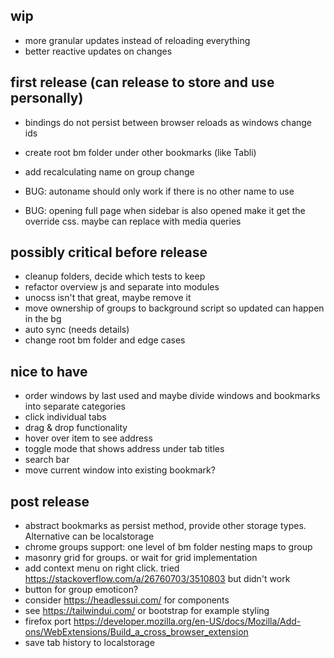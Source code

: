 ## wip
- more granular updates instead of reloading everything
- better reactive updates on changes
  
## first release (can release to store and use personally)
- bindings do not persist between browser reloads as windows change ids
- create root bm folder under other bookmarks (like Tabli)
- add recalculating name on group change
  
- BUG: autoname should only work if there is no other name to use
- BUG: opening full page when sidebar is also opened make it get the override css. maybe can replace with media queries

## possibly critical before release
- cleanup folders, decide which tests to keep
- refactor overview js and separate into modules
- unocss isn't that great, maybe remove it
- move ownership of groups to background script so updated can happen in the bg
- auto sync (needs details)
- change root bm folder and edge cases

## nice to have
- order windows by last used and maybe divide windows and bookmarks into separate categories
- click individual tabs
- drag & drop functionality
- hover over item to see address
- toggle mode that shows address under tab titles
- search bar
- move current window into existing bookmark?

## post release
- abstract bookmarks as persist method, provide other storage types. Alternative can be localstorage
- chrome groups support: one level of bm folder nesting maps to group
- masonry grid for groups. or wait for grid implementation
- add context menu on right click. tried https://stackoverflow.com/a/26760703/3510803 but didn't work 
- button for group emoticon?
- consider https://headlessui.com/ for components
- see https://tailwindui.com/ or bootstrap for example styling
- firefox port https://developer.mozilla.org/en-US/docs/Mozilla/Add-ons/WebExtensions/Build_a_cross_browser_extension
- save tab history to localstorage